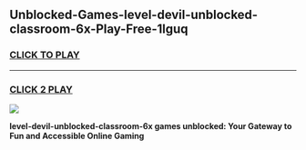 
## Unblocked-Games-level-devil-unblocked-classroom-6x-Play-Free-1lguq
<h3>
<a href="https://premium76.site?title=level-devil-unblocked-classroom-6x&ref=18A1">CLICK TO PLAY</a></h3>
<hr>

<h3>
<a href="https://premium76.site?title=level-devil-unblocked-classroom-6x&ref=18A1">CLICK 2 PLAY</a>
  
</h3>

<a href="https://premium76.site?title=level-devil-unblocked-classroom-6x&ref=18A1"><img src="https://clearcache.store/games.png"></a>


**level-devil-unblocked-classroom-6x games unblocked: Your Gateway to Fun and Accessible Online Gaming**

